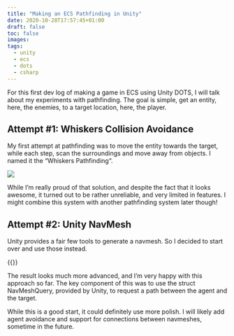 ```yaml
---
title: "Making an ECS Pathfinding in Unity"
date: 2020-10-28T17:57:45+01:00
draft: false
toc: false
images:
tags:
  - unity
  - ecs
  - dots
  - csharp
---
```


For this first dev log of making a game in ECS using Unity DOTS, I will talk about my experiments with pathfinding. The goal is simple, get an entity, here, the enemies, to a target location, here, the player.

## Attempt #1: Whiskers Collision Avoidance

My first attempt at pathfinding was to move the entity towards the target, while each step, scan the surroundings and move away from objects. I named it the “Whiskers Pathfinding“.

![](/img/posts/ecs-pathfinding/Unity_2020-10-28_17-55-32.png)

While I’m really proud of that solution, and despite the fact that it looks awesome, it turned out to be rather unreliable, and very limited in features. I might combine this system with another pathfinding system later though!

## Attempt #2: Unity NavMesh

Unity provides a fair few tools to generate a navmesh. So I decided to start over and use those instead.

{{<youtube i6ZSjcMHZ3M>}}

The result looks much more advanced, and I’m very happy with this approach so far. The key component of this was to use the struct NavMeshQuery, provided by Unity, to request a path between the agent and the target.

While this is a good start, it could definitely use more polish. I will likely add agent avoidance and support for connections between navmeshes, sometime in the future.